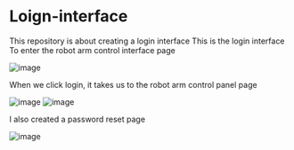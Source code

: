 # Loign-interface

This repository is about creating a login interface
This is the login interface
To enter the robot arm control interface page


![image](https://user-images.githubusercontent.com/85804755/128380573-3af88ba5-146e-4c5c-8454-c428188d6bf4.png)




When we click login, it takes us to the robot arm control panel page

![image](https://user-images.githubusercontent.com/85804755/128266729-774dd66d-2398-4066-97d5-e7739343008b.png)
![image](https://user-images.githubusercontent.com/85804755/128266753-b96ecdd0-1ef7-4cf8-b93b-77854461c796.png)

I also created a password reset page


![image](https://user-images.githubusercontent.com/85804755/128269951-e8020227-05e8-439a-ad67-f1e8f2afe235.png)

